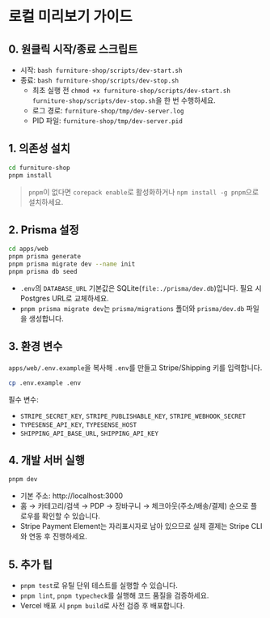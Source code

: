 # 로컬 미리보기 가이드

## 0. 원클릭 시작/종료 스크립트
- 시작: `bash furniture-shop/scripts/dev-start.sh`
- 종료: `bash furniture-shop/scripts/dev-stop.sh`
  - 최초 실행 전 `chmod +x furniture-shop/scripts/dev-start.sh furniture-shop/scripts/dev-stop.sh`을 한 번 수행하세요.
  - 로그 경로: `furniture-shop/tmp/dev-server.log`
  - PID 파일: `furniture-shop/tmp/dev-server.pid`

## 1. 의존성 설치
```bash
cd furniture-shop
pnpm install
```
> `pnpm`이 없다면 `corepack enable`로 활성화하거나 `npm install -g pnpm`으로 설치하세요.

## 2. Prisma 설정
```bash
cd apps/web
pnpm prisma generate
pnpm prisma migrate dev --name init
pnpm prisma db seed
```
- `.env`의 `DATABASE_URL` 기본값은 SQLite(`file:./prisma/dev.db`)입니다. 필요 시 Postgres URL로 교체하세요.
- `pnpm prisma migrate dev`는 `prisma/migrations` 폴더와 `prisma/dev.db` 파일을 생성합니다.

## 3. 환경 변수
`apps/web/.env.example`을 복사해 `.env`를 만들고 Stripe/Shipping 키를 입력합니다.
```bash
cp .env.example .env
```
필수 변수:
- `STRIPE_SECRET_KEY`, `STRIPE_PUBLISHABLE_KEY`, `STRIPE_WEBHOOK_SECRET`
- `TYPESENSE_API_KEY`, `TYPESENSE_HOST`
- `SHIPPING_API_BASE_URL`, `SHIPPING_API_KEY`

## 4. 개발 서버 실행
```bash
pnpm dev
```
- 기본 주소: http://localhost:3000
- 홈 → 카테고리/검색 → PDP → 장바구니 → 체크아웃(주소/배송/결제) 순으로 플로우를 확인할 수 있습니다.
- Stripe Payment Element는 자리표시자로 남아 있으므로 실제 결제는 Stripe CLI와 연동 후 진행하세요.

## 5. 추가 팁
- `pnpm test`로 유틸 단위 테스트를 실행할 수 있습니다.
- `pnpm lint`, `pnpm typecheck`를 실행해 코드 품질을 검증하세요.
- Vercel 배포 시 `pnpm build`로 사전 검증 후 배포합니다.
